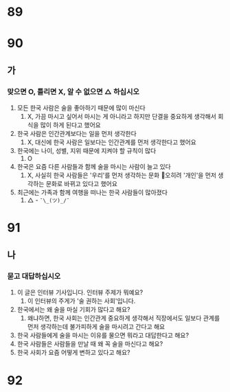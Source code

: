 # 89
# 90
## 가 
### 맞으면 O, 틀리면 X, 알 수 없으면 △ 하십시오
1. 모든 한국 사람은 술을 좋아하기 때문에 많이 마신다
	1. X, 가끔 마시고 싶어서 마시는 게 아니라고 하지만 단결을 중요하게 생각해서 회식을 많이 하게 된다고 했어요 
2. 한국 사람은 인간관계보다는 일을 먼저 생각한다
	1. X, 대신에 한국 사람은 일보다는 인간관계를 먼저 생각한다고 했어요
3. 한국에는 나이, 성별, 지위 때문에 지켜야 할 규칙이 많다
	1. O
4. 한국은 요즘 다른 사람들과 함께 술을 마시는 사람이 늘고 있다
	1. X, 사실히 한국 사람들은 '우리'를 먼저 생각하는 문화 오히려 '개인'을 먼저 생각하는 문화로 바뀌고 있다고 했어요
5. 최근에는 가족과 함께 여행을 떠나는 한국 사람들이 많아졌다
	1. △ - `¯\_(ツ)_/¯`
# 91
## 나
### 묻고 대답하십시오
1. 이 글은 인터뷰 기사입니다. 인터뷰 주제가 뭐예요?
	1. 이 인터뷰의 주게가 '술 권하는 사회'입니다.
2. 한국에서는 왜 술을 마실 기회가 많다고 해요?
	1. 왜냐하면, 한국 사회는 인간관게 중요하게 생각해서 직장에서도 일보다 관계를 먼저 생각하는데 불가피하게 술을 마시려고 간다고 해요
3. 한국 사람들에게 술을 마시는 이유를 물으면 뭐라고 대답한다고 해요?
4. 한국 사람들은 사람들을 만날 때 왜 꼭 술을 마신다고 해요?
5. 한국 사회가 요즘 어떻게 변하고 있다고 해요?
# 92